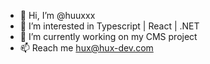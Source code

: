 - 👋 Hi, I’m @huuxxx
- 👀 I’m interested in Typescript | React | .NET
- 🌱 I’m currently working on my CMS project
- 📫 Reach me hux@hux-dev.com
